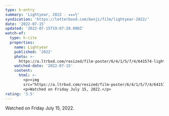 ```yaml
---
type: h-entry
summary: 'Lightyear, 2022 - ★★★½'
syndication: 'https://letterboxd.com/benji/film/lightyear-2022/'
date: '2022-07-15'
updated: '2022-07-15T19:07:28.000Z'
watch-of:
  type: h-cite
  properties:
    name: Lightyear
    published: '2022'
    photo: >-
      https://a.ltrbxd.com/resized/film-poster/6/4/1/5/7/4/641574-lightyear-0-600-0-900-crop.jpg?v=e6f722b008
    watched-date: '2022-07-15'
    content:
      html: >-
        <p><img
        src="https://a.ltrbxd.com/resized/film-poster/6/4/1/5/7/4/641574-lightyear-0-600-0-900-crop.jpg?v=e6f722b008"/></p>
        <p>Watched on Friday July 15, 2022.</p>
rating: '3.5'
---
```

Watched on Friday July 15, 2022.
